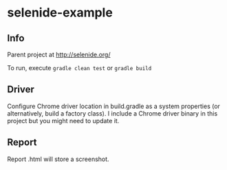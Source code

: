 selenide-example
=======================

## Info

Parent project at http://selenide.org/

To run, execute `gradle clean test` or `gradle build`

## Driver

Configure Chrome driver location in build.gradle as a system properties (or alternatively, 
build a factory class).  I include a Chrome driver binary in this project but you might 
need to update it.

## Report

Report .html will store a screenshot.


